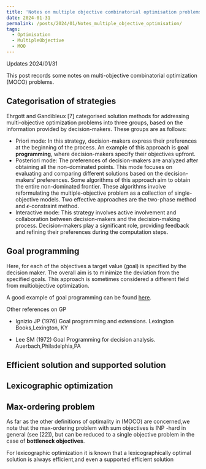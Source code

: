 ```yaml
---
title: 'Notes on multiple objective combinatorial optimisation problems'
date: 2024-01-31
permalink: /posts/2024/01/Notes_multiple_objective_optimisation/
tags:
  - Optimisation
  - MultipleObjective
  - MOO
---
```


Updates 2024/01/31

This post records some notes on multi-objective combinatorial optimization (MOCO) problems.

## Categorisation of strategies

Ehrgott and Gandibleux [7] categorised solution methods for addressing multi-objective optimization problems into three groups, based on the information provided by decision-makers. These groups are as follows:

- Priori mode: In this strategy, decision-makers express their preferences at the beginning of the process. An example of this approach is **goal programming**, where decision-makers specify their objectives upfront.
- Posteriori mode: The preferences of decision-makers are analyzed after obtaining all the non-dominated points. This mode focuses on evaluating and comparing different solutions based on the decision-makers’ preferences. Some algorithms of this approach aim to obtain the entire non-dominated frontier. These algorithms involve reformulating the multiple-objective problem as a collection of single-objective models. Two effective approaches are the two-phase method and $\epsilon$-constraint method.
- Interactive mode: This strategy involves active involvement and collaboration between decision-makers and the decision-making process. Decision-makers play a significant role, providing feedback and refining their preferences during the computation steps.

## Goal programming

Here, for each of the objectives a target value (goal) is specified by the decision maker. The overall aim is to minimize the deviation from the specified goals. This approach is sometimes considered a different field from multiobjective optimization. 

A good example of goal programming can be found [here](https://www3.eng.cam.ac.uk/~dr241/3E4/Lectures/3E4%20Lecture%206.pdf).

Other references on GP

- Ignizio JP (1976) Goal programming and extensions. Lexington Books,Lexington, KY

- Lee SM (1972) Goal Programming for decision analysis. Auerbach,Philadelphia,PA

## Efficient solution and supported solution

## Lexicographic optimization

## Max-ordering problem

As far as the other definitions of optimality in (MOCO) are concerned,we note that the max-ordering problem with sum objectives is INP -hard in general (see [22]), but can be reduced to a single objective problem in the case of **bottleneck objectives**. 

For lexicographic optimization it is known that a lexicographically optimal solution is always efficient,and even a supported efficient solution